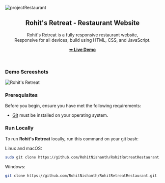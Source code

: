 ![projectRestaurant](https://github.com/user-attachments/assets/3951d598-25fb-4ff7-9c55-0366c3e203c3)<div align="center">
  

  <h2 align="center">Rohit's Retreat - Restaurant Website</h2>

  Rohit's Retreat is a fully responsive restaurant website, <br />Responsive for all devices, build using HTML, CSS, and JavaScript.

  <a href="rohitnishanth.github.io/RohitRetreatRestaurant/"><strong>➥ Live Demo</strong></a>

</div>

<br />

### Demo Screeshots

![Rohit's Retreat](file:///Users/rohitmac/Downloads/projectRestaurant.jpg")

### Prerequisites

Before you begin, ensure you have met the following requirements:

* [Git](https://git-scm.com/downloads "Download Git") must be installed on your operating system.

### Run Locally

To run **Rohit's Retreat** locally, run this command on your git bash:

Linux and macOS:

```bash
sudo git clone https://github.com/RohitNishanth/RohitRetreatRestaurant.git
```

Windows:

```bash
git clone https://github.com/RohitNishanth/RohitRetreatRestaurant.git
```
